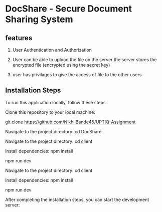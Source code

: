 
# DocShare - Secure Document Sharing System

## features

1) User Authentication and Authorization

2) User can be able to upload the file on the server the server stores the encrypted file  (encrypted using the secret key)

3) user has privilages to give the access of file to the other users 

## Installation Steps

To run this application locally, follow these steps:

Clone this repository to your local machine:

git clone  https://github.com/NikhilBande45/UPTIQ-Assignment

Navigate to the project directory: cd DocShare

Navigate to the project directory: cd client

Install dependencies: npm install

npm run dev

Navigate to the project directory: cd client

Install dependencies: npm install

npm run dev

After completing the installation steps, you can start the development server:


